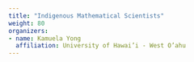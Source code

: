 ```yaml
---
title: "Indigenous Mathematical Scientists"
weight: 80
organizers:
- name: Kamuela Yong
  affiliation: University of Hawai’i - West O’ahu
---
```

